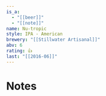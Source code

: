 ```yaml
---
is_a:
  - "[[beer]]"
  - "[[note]]"
name: Nu-tropic
style: IPA - American
brewery: "[[Stillwater Artisanal]]"
abv: 6
rating: 👍
last: "[[2016-06]]"
---
```

# Notes

